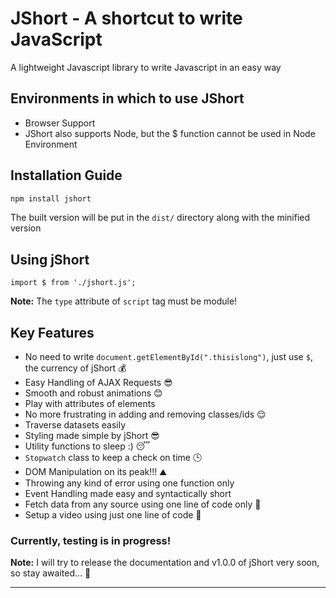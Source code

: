 # JShort - A shortcut to write JavaScript
A lightweight Javascript library to write Javascript in an easy way

## Environments in which to use JShort
- Browser Support
- JShort also supports Node, but the $ function cannot be used in Node Environment

## Installation Guide
```bash
npm install jshort
```

The built version will be put in the `dist/` directory along with the minified version

## Using jShort
```
import $ from './jshort.js';
```

**Note:** The `type` attribute of `script` tag must be module!

## Key Features
- No need to write `document.getElementById(".thisislong")`, just use `$`, the currency of jShort 💰
- Easy Handling of AJAX Requests 😎
- Smooth and robust animations 😊
- Play with attributes of elements 
- No more frustrating in adding and removing classes/ids 😌
- Traverse datasets easily
- Styling made simple by jShort 😎
- Utility functions to sleep :) 😴
- `Stopwatch` class to keep a check on time 🕒
- DOM Manipulation on its peak!!! ⛰️
- Throwing any kind of error using one function only
- Event Handling made easy and syntactically short
- Fetch data from any source using one line of code only 🤯
- Setup a video using just one line of code 🤯

### Currently, testing is in progress!

**Note:** I will try to release the documentation and v1.0.0 of jShort very soon, so stay awaited... 🎉

---